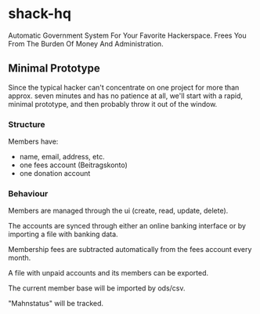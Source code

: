 # shack-hq

Automatic Government System For Your Favorite Hackerspace. Frees You From The Burden Of Money And Administration.

## Minimal Prototype

Since the typical hacker can't concentrate on one project for more than approx. seven minutes and has no patience at all, we'll start with a rapid, minimal prototype, and then probably throw it out of the window.

### Structure

Members have:
  - name, email, address, etc.
  - one fees account (Beitragskonto)
  - one donation account

### Behaviour

Members are managed through the ui (create, read, update, delete).

The accounts are synced through either an online banking interface or by importing a file with banking data.

Membership fees are subtracted automatically from the fees account every month.

A file with unpaid accounts and its members can be exported.

The current member base will be imported by ods/csv.

"Mahnstatus" will be tracked.
